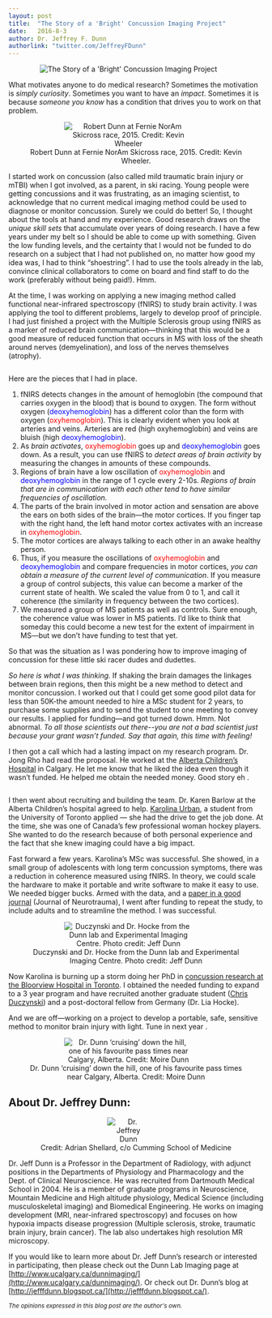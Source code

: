 ```yaml
---
layout: post
title:  "The Story of a 'Bright' Concussion Imaging Project"
date:   2016-8-3
author: Dr. Jeffrey F. Dunn
authorlink: "twitter.com/JeffreyFDunn"
---
```

<link href="https://afeld.github.io/emoji-css/emoji.css" rel="stylesheet">

<figure>
	<center>
  <img src="{{ '/assets/img/2016-8-3-Dunn/title.jpg' | prepend: site.baseurl }}" style="display: inline-block; max-width:100%; height:auto; margin-right:30px; auto;" alt="The Story of a 'Bright' Concussion Imaging Project"></center>
</figure>


<p class="intro">What motivates anyone to do medical research? Sometimes the motivation is <em>simply curiosity</em>. Sometimes you want to have an <em>impact</em>. Sometimes it is because <em>someone you know</em> has a condition that drives you to work on that problem.</p>

<figure>
	<center>
  <img src="{{ '/assets/img/2016-8-3-Dunn/DSC04378.jpg' | prepend: site.baseurl }}" style="display: inline-block; max-width:60%; height:auto; margin-right:30px; auto;" alt="Robert Dunn at Fernie NorAm Skicross race, 2015. Credit: Kevin Wheeler">
		<figcaption>Robert Dunn at Fernie NorAm Skicross race, 2015. Credit: Kevin Wheeler.</figcaption></center>
</figure>


I started work on concussion (also called mild traumatic brain injury or mTBI) when I got involved, as a parent, in ski racing. Young people were getting concussions and it was frustrating, as an imaging scientist, to acknowledge that no current medical imaging method could be used to diagnose or monitor concussion. Surely we could do better! So, I thought about the tools at hand and my experience. Good research draws on the <em>unique skill sets</em> that accumulate over years of doing research. I have a few years under my belt so I should be able to come up with something. Given the low funding levels, and the certainty that I would not be funded to do research on a subject that I had not published on, no matter how good my idea was, I had to think “shoestring”. I had to use the tools already in the lab, convince clinical collaborators to come on board and find staff to do the work (preferably without being paid!). Hmm.

At the time, I was working on applying a new imaging method called functional near-infrared spectroscopy (fNIRS) to study brain activity. I was applying the tool to different problems, largely to develop proof of principle. I had just finished a project with the Multiple Sclerosis group using fNIRS as a marker of reduced brain communication—thinking that this would be a good measure of reduced function that occurs in MS with loss of the sheath around nerves (demyelination), and loss of the nerves themselves (atrophy).


<figure>
	<center>
  <img src="{{ '/assets/img/2016-8-3-Dunn/refmsNIRS.JPG' | prepend: site.baseurl }}" style="display: inline-block; max-width:90%; height:auto; margin-right:30px; auto;" alt=""></center>
</figure>


Here are the pieces that I had in place.

1. fNIRS detects changes in the amount of hemoglobin (the compound that carries oxygen in the blood) that is bound to oxygen. The form without oxygen (<span style="color:blue">deoxyhemoglobin</span>) has a different color than the form with oxygen (<span style="color:red">oxyhemoglobin</span>). This is clearly evident when you look at arteries and veins. Arteries are red (high oxyhemoglobin) and veins are bluish (high <span style="color:blue">deoxyhemoglobin</span>).
2. As <em>brain activates</em>, <span style="color:red">oxyhemoglobin</span> goes up and <span style="color:blue">deoxyhemoglobin</span> goes down. As a result, you can use fNIRS to <em>detect areas of brain activity</em> by measuring the changes in amounts of these compounds.
3. Regions of brain have a low oscillation of <span style="color:red">oxyhemoglobin</span> and <span style="color:blue">deoxyhemoglobin</span> in the range of 1 cycle every 2-10s. <em>Regions of brain that are in communication with each other tend to have similar frequencies of oscillation.</em>
4. The parts of the brain involved in motor action and sensation are above the ears on both sides of the brain—the motor cortices. If you finger tap with the right hand, the left hand motor cortex activates with an increase in <span style="color:red">oxyhemoglobin</span>.
5. The motor cortices are always talking to each other in an awake healthy person.
6. Thus, if you measure the oscillations of <span style="color:red">oxyhemoglobin</span> and <span style="color:blue">deoxyhemoglobin</span> and compare frequencies in motor cortices, <em>you can obtain a measure of the current level of communication</em>. If you measure a group of control subjects, this value can become a marker of the current state of health. We scaled the value from 0 to 1, and call it coherence (the similarity in frequency between the two cortices).
7. We measured a group of MS patients as well as controls. Sure enough, the coherence value was lower in MS patients. I’d like to think that someday this could become a new test for the extent of impairment in MS—but we don’t have funding to test that yet.

So that was the situation as I was pondering how to improve imaging of concussion for these little ski racer dudes and dudettes.

<em>So here is what I was thinking.</em> If shaking the brain damages the linkages between brain regions, then this might be a new method to detect and monitor concussion. I worked out that I could get some good pilot data for less than 50K-the amount needed to hire a MSc student for 2 years, to purchase some supplies and to send the student to one meeting to convey our results. I applied for funding—and got turned down. Hmm. Not abnormal. <em>To all those scientists out there--you are not a bad scientist just because your grant wasn’t funded. Say that again, this time with feeling!</em>

I then got a call which had a lasting impact on my research program. Dr. Jong Rho had read the proposal. He worked at the [Alberta Children’s Hospital](http://research4kids.ucalgary.ca/) in Calgary. He let me know that he liked the idea even though it wasn’t funded. He helped me obtain the needed money. Good story eh <i class="em em-smiley"></i>.

<figure>
	<center>
  <img src="{{ '/assets/img/2016-8-3-Dunn/dunnpodcasts.png' | prepend: site.baseurl }}" style="display: inline-block; max-width:40%; height:auto; margin-right:30px; auto;" alt=""></center>
</figure>


I then went about recruiting and building the team. Dr. Karen Barlow at the Alberta Children’s hospital agreed to help. [Karolina Urban](http://research.hollandbloorview.ca/researchcentreslabs/prismlab/people/graduatestudents/karolinaurban), a student from the University of Toronto applied — she had the drive to get the job done. At the time, she was one of Canada’s few professional woman hockey players. She wanted to do the research because of both personal experience and the fact that she knew imaging could have a big impact.

Fast forward a few years. Karolina’s MSc was successful. She showed, in a small group of adolescents with long term concussion symptoms, there was a reduction in coherence measured using fNIRS. In theory, we could scale the hardware to make it portable and write software to make it easy to use. We needed bigger bucks. Armed with the data, and a [paper in a good journal](http://www.ncbi.nlm.nih.gov/pubmed/25387354) (Journal of Neurotrauma), I went after funding to repeat the study, to include adults and to streamline the method. I was successful.

<figure>
	<center>
  <img src="{{ '/assets/img/2016-8-3-Dunn/dunnteam.png' | prepend: site.baseurl }}" style="display: inline-block; max-width:60%; height:auto; margin-right:30px; auto;" alt="Duczynski and Dr. Hocke from the Dunn lab and Experimental Imaging Centre. Photo credit: Jeff Dunn">
	<figcaption>Duczynski and Dr. Hocke from the Dunn lab and Experimental Imaging Centre. Photo credit: Jeff Dunn</figcaption></center>
</figure>



Now Karolina is burning up a storm doing her PhD in [concussion research at the Bloorview Hospital in Toronto](http://hollandbloorview.ca/programsandservices/concussioncentre). I obtained the needed funding to expand to a 3 year program and have recruited another graduate student ([Chris Duczynski](https://twitter.com/cdiz4)) and a post-doctoral fellow from Germany (Dr. Lia Hocke).

And we are off—working on a project to develop a portable, safe, sensitive method to monitor brain injury with light. Tune in next year <i class="em em-smiley"></i>.

<figure>
	<center>
  <img src="{{ '/assets/img/2016-8-3-Dunn/skiing.png' | prepend: site.baseurl }}" style="display: inline-block; max-width:60%; height:auto; margin-right:30px; auto;" alt="Dr. Dunn ‘cruising’ down the hill, one of his favourite pass times near Calgary, Alberta. Credit: Moire Dunn">
	<figcaption>Dr. Dunn ‘cruising’ down the hill, one of his favourite pass times near Calgary, Alberta. Credit: Moire Dunn</figcaption></center>
</figure>




About Dr. Jeffrey Dunn:
----
<figure>
	<center>
  <img src="{{ '/assets/img/2016-8-3-Dunn/drdunn.png' | prepend: site.baseurl }}" style="display: inline-block; max-width:20%; height:auto; margin-right:30px; auto;" alt="Dr. Jeffrey Dunn">
	<figcaption>Credit: Adrian Shellard, c/o Cumming School of Medicine</figcaption></center>
</figure>

Dr. Jeff Dunn is a Professor in the Department of Radiology, with adjunct positions in the Departments of Physiology and Pharmacology and the Dept. of Clinical Neuroscience. He was recruited from Dartmouth Medical School in 2004. He is a member of graduate programs in Neuroscience, Mountain Medicine and High altitude physiology, Medical Science (including musculoskeletal imaging) and Biomedical Engineering. He works on imaging development (MRI, near-infrared spectroscopy) and focuses on how hypoxia impacts disease progression (Multiple sclerosis, stroke, traumatic brain injury, brain cancer). The lab also undertakes high resolution MR microscopy.

If you would like to learn more about Dr. Jeff Dunn’s research or interested in participating, then please check out the Dunn Lab Imaging page at [http://www.ucalgary.ca/dunnimaging/](http://www.ucalgary.ca/dunnimaging/). Or check out Dr. Dunn’s blog at [http://jefffdunn.blogspot.ca/](http://jefffdunn.blogspot.ca/).

<small>_The opinions expressed in this blog post are the author's own._</small>
